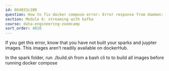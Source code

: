 ```yaml
---
id: 664833c280
question: How to fix docker compose error: Error response from daemon: pull access denied for spark-3.3.1, repository does not exist or may require 'docker login': denied: requested access to the resource is denied
section: Module 6: streaming with kafka
course: data-engineering-zoomcamp
sort_order: 4010
---
```


If you get this error, know that you have not built your sparks and juypter images. This images aren’t readily available on dockerHub.

In the spark folder, run ./build.sh from a bash cli to to build all images before running docker compose

